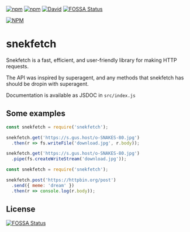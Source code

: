 [![npm](https://img.shields.io/npm/v/snekfetch.svg?maxAge=3600)](https://www.npmjs.com/package/snekfetch)
[![npm](https://img.shields.io/npm/dt/snekfetch.svg?maxAge=3600)](https://www.npmjs.com/package/snekfetch)
[![David](https://david-dm.org/guscaplan/snekfetch.svg)](https://david-dm.org/guscaplan/snekfetch)
[![FOSSA Status](https://app.fossa.io/api/projects/git%2Bhttps%3A%2F%2Fgithub.com%2Fdevsnek%2Fsnekfetch.svg?type=shield)](https://app.fossa.io/projects/git%2Bhttps%3A%2F%2Fgithub.com%2Fdevsnek%2Fsnekfetch?ref=badge_shield)

[![NPM](https://nodei.co/npm/snekfetch.png?downloads=true&downloadRank=true&stars=true)](https://nodei.co/npm/snekfetch/)

# snekfetch

Snekfetch is a fast, efficient, and user-friendly library for making
HTTP requests.

The API was inspired by superagent, and any methods that snekfetch has should
be dropin with superagent.

Documentation is available as JSDOC in `src/index.js`

## Some examples

```js
const snekfetch = require('snekfetch');

snekfetch.get('https://s.gus.host/o-SNAKES-80.jpg')
  .then(r => fs.writeFile('download.jpg', r.body));

snekfetch.get('https://s.gus.host/o-SNAKES-80.jpg')
  .pipe(fs.createWriteStream('download.jpg'));
```

```js
const snekfetch = require('snekfetch');

snekfetch.post('https://httpbin.org/post')
  .send({ meme: 'dream' })
  .then(r => console.log(r.body));
```


## License
[![FOSSA Status](https://app.fossa.io/api/projects/git%2Bhttps%3A%2F%2Fgithub.com%2Fdevsnek%2Fsnekfetch.svg?type=large)](https://app.fossa.io/projects/git%2Bhttps%3A%2F%2Fgithub.com%2Fdevsnek%2Fsnekfetch?ref=badge_large)